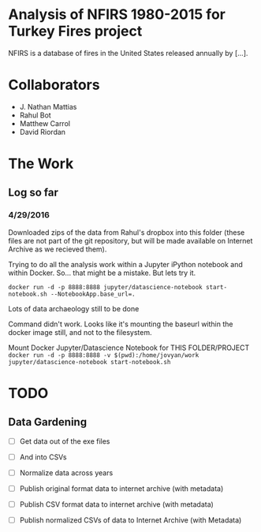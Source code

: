 # Analysis of NFIRS 1980-2015 for Turkey Fires project

NFIRS is a database of fires in the United States released annually by [...].

# Collaborators
* J. Nathan Mattias
* Rahul Bot
* Matthew Carrol
* David Riordan

# The Work
## Log so far
### 4/29/2016
Downloaded zips of the data from Rahul's dropbox into this folder (these files are not part of the git repository, but will be made available on Internet Archive as we recieved them).

Trying to do all the analysis work within a Jupyter iPython notebook and within Docker. So... that might be a mistake. But lets try it.

`docker run -d -p 8888:8888 jupyter/datascience-notebook start-notebook.sh --NotebookApp.base_url=.`

Lots of data archaeology still to be done

Command didn't work. Looks like it's mounting the baseurl within the docker image still, and not to the filesystem.

Mount Docker Jupyter/Datascience Notebook for THIS FOLDER/PROJECT
`docker run -d -p 8888:8888 -v $(pwd):/home/jovyan/work jupyter/datascience-notebook start-notebook.sh`


# TODO
## Data Gardening
- [ ] Get data out of the exe files 
- [ ] And into CSVs
- [ ] Normalize data across years
- [ ] Publish original format data to internet archive (with metadata)
- [ ] Publish CSV format data to internet archive (with metadata)
- [ ] Publish normalized CSVs of data to Internet Archive (with Metadata)

